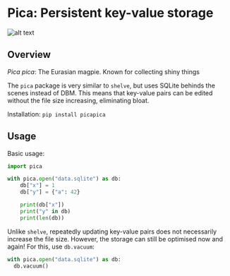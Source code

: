 # Pica: Persistent key-value storage

![alt text](https://github.com/user-attachments/assets/125b4dc3-a3a7-4397-aa36-917e64f34951? "Pica header")

## Overview

_Pica pica_: The Eurasian magpie. Known for collecting shiny things 

The `pica` package is very similar to `shelve`, but uses SQLite behinds the scenes instead of DBM. This means that key-value pairs can be edited without the file size increasing, eliminating bloat.

Installation: `pip install picapica`

## Usage

Basic usage:

```python
import pica

with pica.open("data.sqlite") as db:
    db["x"] = 1
    db["y"] = {"a": 42}

    print(db["x"])
    print("y" in db)
    print(len(db))

```

Unlike `shelve`, repeatedly updating key-value pairs does not necessarily increase the file size. However, the storage can still be optimised now and again! For this, use `db.vacuum`:

```python
with pica.open("data.sqlite") as db:
  db.vacuum()
```